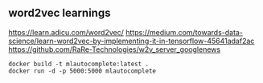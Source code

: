word2vec learnings
------------------

https://learn.adicu.com/word2vec/
https://medium.com/towards-data-science/learn-word2vec-by-implementing-it-in-tensorflow-45641adaf2ac
https://github.com/RaRe-Technologies/w2v_server_googlenews

```
docker build -t mlautocomplete:latest .
docker run -d -p 5000:5000 mlautocomplete
```